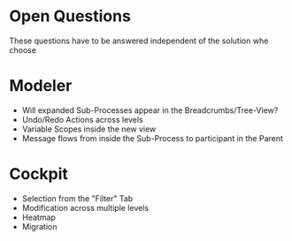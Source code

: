 # Open Questions

These questions have to be answered independent of the solution whe choose

# Modeler

- Will expanded Sub-Processes appear in the Breadcrumbs/Tree-View?
- Undo/Redo Actions across levels
- Variable Scopes inside the new view
- Message flows from inside the Sub-Process to participant in the Parent

# Cockpit

- Selection from the "Filter" Tab
- Modification across multiple levels
- Heatmap
- Migration
